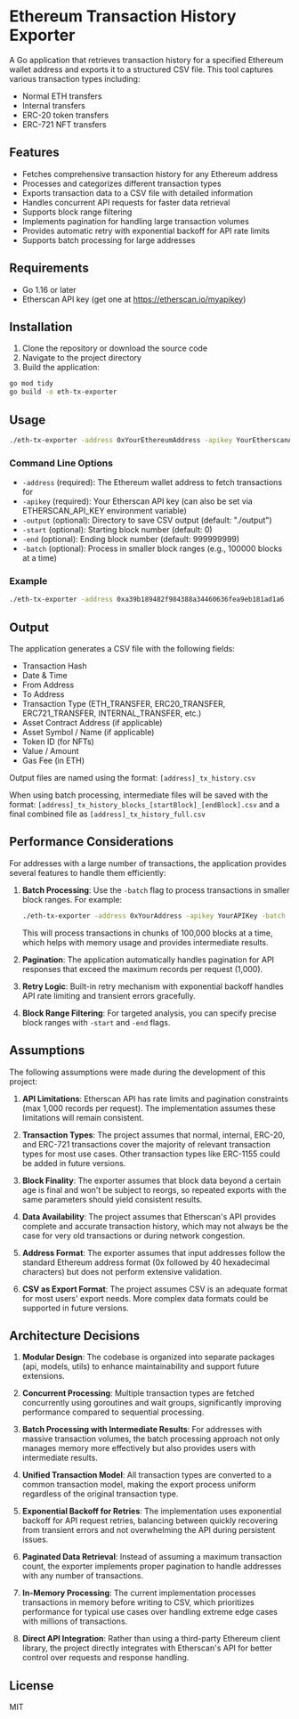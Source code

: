 # Ethereum Transaction History Exporter

A Go application that retrieves transaction history for a specified Ethereum wallet address and exports it to a structured CSV file. This tool captures various transaction types including:

- Normal ETH transfers
- Internal transfers
- ERC-20 token transfers
- ERC-721 NFT transfers

## Features

- Fetches comprehensive transaction history for any Ethereum address
- Processes and categorizes different transaction types
- Exports transaction data to a CSV file with detailed information
- Handles concurrent API requests for faster data retrieval
- Supports block range filtering
- Implements pagination for handling large transaction volumes
- Provides automatic retry with exponential backoff for API rate limits
- Supports batch processing for large addresses

## Requirements

- Go 1.16 or later
- Etherscan API key (get one at https://etherscan.io/myapikey)

## Installation

1. Clone the repository or download the source code
2. Navigate to the project directory
3. Build the application:

```bash
go mod tidy
go build -o eth-tx-exporter
```

## Usage

```bash
./eth-tx-exporter -address 0xYourEthereumAddress -apikey YourEtherscanAPIKey
```

### Command Line Options

- `-address` (required): The Ethereum wallet address to fetch transactions for
- `-apikey` (required): Your Etherscan API key (can also be set via ETHERSCAN_API_KEY environment variable)
- `-output` (optional): Directory to save CSV output (default: "./output")
- `-start` (optional): Starting block number (default: 0)
- `-end` (optional): Ending block number (default: 999999999)
- `-batch` (optional): Process in smaller block ranges (e.g., 100000 blocks at a time)

### Example

```bash
./eth-tx-exporter -address 0xa39b189482f984388a34460636fea9eb181ad1a6 -apikey ABC123DEF456
```

## Output

The application generates a CSV file with the following fields:

- Transaction Hash
- Date & Time
- From Address
- To Address
- Transaction Type (ETH_TRANSFER, ERC20_TRANSFER, ERC721_TRANSFER, INTERNAL_TRANSFER, etc.)
- Asset Contract Address (if applicable)
- Asset Symbol / Name (if applicable)
- Token ID (for NFTs)
- Value / Amount
- Gas Fee (in ETH)

Output files are named using the format: `[address]_tx_history.csv`

When using batch processing, intermediate files will be saved with the format: `[address]_tx_history_blocks_[startBlock]_[endBlock].csv` and a final combined file as `[address]_tx_history_full.csv`

## Performance Considerations

For addresses with a large number of transactions, the application provides several features to handle them efficiently:

1. **Batch Processing**: Use the `-batch` flag to process transactions in smaller block ranges. For example:
   ```bash
   ./eth-tx-exporter -address 0xYourAddress -apikey YourAPIKey -batch 100000
   ```
   This will process transactions in chunks of 100,000 blocks at a time, which helps with memory usage and provides intermediate results.

2. **Pagination**: The application automatically handles pagination for API responses that exceed the maximum records per request (1,000).

3. **Retry Logic**: Built-in retry mechanism with exponential backoff handles API rate limiting and transient errors gracefully.

4. **Block Range Filtering**: For targeted analysis, you can specify precise block ranges with `-start` and `-end` flags.

## Assumptions

The following assumptions were made during the development of this project:

1. **API Limitations**: Etherscan API has rate limits and pagination constraints (max 1,000 records per request). The implementation assumes these limitations will remain consistent.

2. **Transaction Types**: The project assumes that normal, internal, ERC-20, and ERC-721 transactions cover the majority of relevant transaction types for most use cases. Other transaction types like ERC-1155 could be added in future versions.

3. **Block Finality**: The exporter assumes that block data beyond a certain age is final and won't be subject to reorgs, so repeated exports with the same parameters should yield consistent results.

4. **Data Availability**: The project assumes that Etherscan's API provides complete and accurate transaction history, which may not always be the case for very old transactions or during network congestion.

5. **Address Format**: The exporter assumes that input addresses follow the standard Ethereum address format (0x followed by 40 hexadecimal characters) but does not perform extensive validation.

6. **CSV as Export Format**: The project assumes CSV is an adequate format for most users' export needs. More complex data formats could be supported in future versions.

## Architecture Decisions

1. **Modular Design**: The codebase is organized into separate packages (api, models, utils) to enhance maintainability and support future extensions.

2. **Concurrent Processing**: Multiple transaction types are fetched concurrently using goroutines and wait groups, significantly improving performance compared to sequential processing.

3. **Batch Processing with Intermediate Results**: For addresses with massive transaction volumes, the batch processing approach not only manages memory more effectively but also provides users with intermediate results.

4. **Unified Transaction Model**: All transaction types are converted to a common transaction model, making the export process uniform regardless of the original transaction type.

5. **Exponential Backoff for Retries**: The implementation uses exponential backoff for API request retries, balancing between quickly recovering from transient errors and not overwhelming the API during persistent issues.

6. **Paginated Data Retrieval**: Instead of assuming a maximum transaction count, the exporter implements proper pagination to handle addresses with any number of transactions.

7. **In-Memory Processing**: The current implementation processes transactions in memory before writing to CSV, which prioritizes performance for typical use cases over handling extreme edge cases with millions of transactions.

8. **Direct API Integration**: Rather than using a third-party Ethereum client library, the project directly integrates with Etherscan's API for better control over requests and response handling.

## License

MIT
